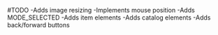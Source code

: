 #TODO
-Adds image resizing
-Implements mouse position
-Adds MODE_SELECTED
-Adds item elements
-Adds catalog elements
-Adds back/forward buttons

